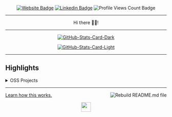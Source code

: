 <div align="center">
<p><a href="https://gelbhart.com"><img src="https://img.shields.io/badge/-Website-3B7EBF?style=for-the-badge&amp;logo=amp&amp;logoColor=white" alt="Website Badge"></a> <a href="https://linkedin.com/in/tomer-gelbhart"><img src="https://img.shields.io/badge/-LinkedIn-3B7EBF?style=for-the-badge&amp;logo=Linkedin&amp;logoColor=white" alt="Linkedin Badge"></a> <img src="https://komarev.com/ghpvc/?username=gelbh&amp;style=for-the-badge" alt="Profile Views Count Badge"></p>
<hr>
<p>Hi there 👋🏾!</p>
<hr>
<p><a href="https://github.com/gelbh/gelbh#gh-dark-mode-only"><img src="https://github-readme-stats.vercel.app/api?username=gelbh&amp;show_icons=true&amp;hide_border=true&amp;include_all_commits=true&amp;card_width=600&amp;custom_title=GitHub%20Open%20Source%20Stats&amp;title_color=3B7EBF&amp;text_color=FFF&amp;icon_color=3B7EBF&amp;hide=contribs&amp;show=reviews,prs_merged,prs_merged_percentage&amp;theme=transparent#gh-dark-mode-only" alt="GitHub-Stats-Card-Dark"></a></p>
<p><a href="https://github.com/gelbh/gelbh#gh-light-mode-only"><img src="https://github-readme-stats.vercel.app/api?username=gelbh&amp;show_icons=true&amp;hide_border=true&amp;include_all_commits=true&amp;card_width=600&amp;custom_title=GitHub%20Open%20Source%20Stats&amp;title_color=3B7EBF&amp;text_color=474A4E&amp;icon_color=3B7EBF&amp;hide=contribs&amp;show=reviews,prs_merged,prs_merged_percentage&amp;theme=transparent#gh-light-mode-only" alt="GitHub-Stats-Card-Light"></a></p>
  </div>
<hr>
<h2>Highlights</h2>
  <details>
  <summary>OSS Projects</summary>
  <br />
  Here are some of my other projects you might want to check out that are not pinned:
  <br />
<br />
  <ul><li><a href=https://github.com/gelbh/gelbh target="_blank" rel="noopener noreferrer">gelbh/gelbh</a> (<b>0</b> ✨ and <b>0</b> 🍴): null</li>
<li>More coming soon :).</li>
</ul>
  </details>
<hr>
<p><a href="#">Learn how this works.</a> <a href="https://github.com/gelbh/gelbh/actions/workflows/build.yml"><img src="https://github.com/gelbh/gelbh/actions/workflows/build.yml/badge.svg" align="right" alt="Rebuild README.md file"></a></p>
  <div align="center">
<p><a href="https://gelbhart.com" target="_blank" rel="noopener noreferrer"><img src="https://gelbhart.com/favicon.png" width="30" /></a></p>
  </div>